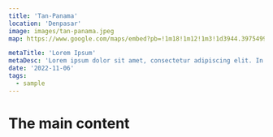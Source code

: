 ```yaml
---
title: 'Tan-Panama'
location: 'Denpasar'
image: images/tan-panama.jpeg
map: https://www.google.com/maps/embed?pb=!1m18!1m12!1m3!1d3944.397549987241!2d115.21437307548162!3d-8.653687091393463!2m3!1f0!2f0!3f0!3m2!1i1024!2i768!4f13.1!3m3!1m2!1s0x2dd241c9de73eee1%3A0xa153fa76c827d90f!2sTAN-PANAMA%20COFFEE!5e0!3m2!1sen!2sid!4v1685353157348!5m2!1sen!2sid

metaTitle: 'Lorem Ipsum'
metaDesc: 'Lorem ipsum dolor sit amet, consectetur adipiscing elit. In lacinia sodales massa a porttitor. '
date: '2022-11-06'
tags:
  - sample
---
```

# The main content
